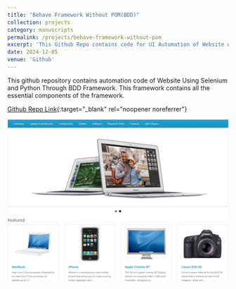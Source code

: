 ```yaml
---
title: "Behave Framework Without POM(BDD)"
collection: projects
category: manuscripts
permalink: /projects/behave-framework-without-pom
excerpt: 'This Github Repo contains code for UI Automation of Website which is a web application through behave framework using Page Object Model.'
date: 2024-12-05
venue: 'Github'
---
```



This github repository contains automation code of Website Using Selenium and Python Through BDD Framework. This framework contains all the essential components of the framework.

[Github Repo Link](https://github.com/automatealchemist/Behave_Framework_Without_POM){:target="_blank" rel="noopener noreferrer"}

<img src='/images/automation-website.png'>
